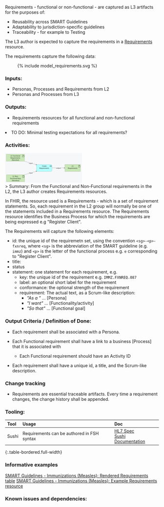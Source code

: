 Requirements - functional or non-functional - are captured as L3 artifacts for the purposes of:
* Reusability across SMART Guidelines
* Adaptability to jurisdiction-specific guidelines
* Traceability - for example to Testing

The L3 author is expected to capture the requirements in a [Requirements](https://worldhealthorganization.github.io/smart-base/StructureDefinition-SGRequirements.html) resource.

The requirements capture the following data:
<figure>
  {% include model_requirements.svg %}
</figure>


### **Inputs:** 

* Personas, Processes and Requirements from L2
* Personas and Processes from L3

### **Outputs:**

* Requirements resources for all functional and non-functional requirements
<li class="todo">TO DO: Minimal testing expectations for all requirements?</p>

### **Activities:**
<img src="./l3_process_requirements.png" style="width:50%"/>
<br clear="all"/>
> Summary: From the Functional and Non-Functional requirements in the L2, the L3 author creates  Requirements resources.


In FHIR, the resource used is a Requirements - which is a set of requirement statements. So, each requirement in the L2 group will normally be one of the statements included in a Requirements resource. The Requirements resource identifies the Business Process for which the requirements are being expressed e.g "Register Client".

The Requirements will capture the following elements:
* id: the unique id of the requiremetn set, using the convention `<sg>-<p>-fxnreq`, where `<sg>` is the abbreviation of the SMART guideline (e.g. `immz`) and `<p>` is the letter of the functional process e.g. `e` corresponding to "Register Client".
* title: 
* status
* statement: one statement for each requirement, e.g. 
  * key: the unique id of the requirement e.g. `IMMZ.FXNREQ.087`
  * label: an optional short label for the requirement
  * conformance: the optional strength of the requirement
  * requirement: The actual text, as a Scrum-like description:
    * *"As a "* ... [Persona]
    * *"I want"* ... [Functionality/activity]
    * *"So that"* ... [Functional goal]

  

### **Output Criteria / Definition of Done:**
* Each requirement shall be associated with a Persona.
* Each Functional requirement shall have a link to a business [Process] that it is associated with
  * Each Functional requirement should have an Activity ID

* Each requirement shall have a unique id, a title, and the Scrum-like description.


### **Change tracking**
* Requirements are essential traceable artifacts. Every time a requirement changes, the change history shall be appended.

### **Tooling:**

| Tool | Usage | Doc |
| --- | ---| ---| 
| Sushi | Requirements can be authored in FSH syntax | [HL7 Spec](https://build.fhir.org/ig/HL7/fhir-shorthand/reference.html)<br/>[Sushi Documentation](https://fshschool.org) |
{:.table-bordered.full-width}  


### **Informative examples**


[SMART Guidelines - Immunizations (Measles): Rendered Requirements table](https://worldhealthorganization.github.io/smart-immunizations-measles/functional-requirements.html)
[SMART Guidelines - Immunizations (Measles): Example Requirements resource](https://worldhealthorganization.github.io/smart-immunizations-measles/Requirements-immz-e-fxnreq.html)

### **Known issues and dependencies:**


